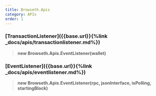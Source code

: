 ```yaml
---
title: Browseth.Apis
category: APIs
order: 1
---
```


### [TransactionListener]({{base.url}}{%link _docs/apis/transactionlistener.md%})

> **new Browseth.Apis.EventListener(wallet)**

### [EventListener]({{base.url}}{%link _docs/apis/eventlistener.md%})

> **new Browseth.Apis.EventListener(rpc, jsonInterface, isPolling, startingBlock)**
